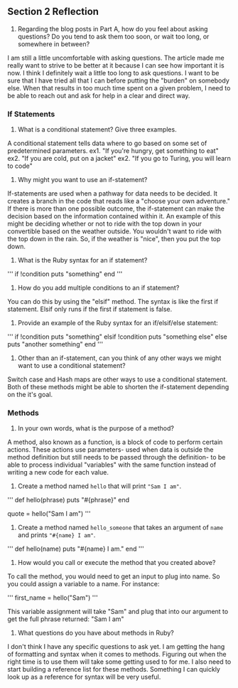 ## Section 2 Reflection

1. Regarding the blog posts in Part A, how do you feel about asking questions? Do you tend to ask them too soon, or wait too long, or somewhere in between?

I am still a little uncomfortable with asking questions.  The article made me really want to strive to be better at it because I can see how important it is now.  I think I definitely wait a little too long to ask questions.  I want to be sure that I have tried all that I can before putting the "burden" on somebody else.  When that results in too much time spent on a given problem, I need to be able to reach out and ask for help in a clear and direct way.

### If Statements

1. What is a conditional statement? Give three examples.

A conditional statement tells data where to go based on some set of predetermined parameters.
ex1. "If you're hungry, get something to eat"
ex2. "If you are cold, put on a jacket"
ex2. "If you go to Turing, you will learn to code"

1. Why might you want to use an if-statement?

If-statements are used when a pathway for data needs to be decided. It creates a branch in the code that reads like a "choose your own adventure." If there is more than one possible outcome, the if-statement can make the decision based on the information contained within it. An example of this might be deciding whether or not to ride with the top down in your convertible based on the weather outside.  You wouldn't want to ride with the top down in the rain. So, if the weather is "nice", then you put the top down.

1. What is the Ruby syntax for an if statement?

'''
if !condition
  puts "something"
end
'''

1. How do you add multiple conditions to an if statement?

You can do this by using the "elsif" method. The syntax is like the first if statement. Elsif only runs if the first if statement is false.

1. Provide an example of the Ruby syntax for an if/elsif/else statement:

'''
if !condition
  puts "something"
elsif !condition
  puts "something else"
else
  puts "another something"
end
'''

1. Other than an if-statement, can you think of any other ways we might want to use a conditional statement?

Switch case and Hash maps are other ways to use a conditional statement. Both of these methods might be able to shorten the if-statement depending on the it's goal.  

### Methods

1. In your own words, what is the purpose of a method?

A method, also known as a function, is a block of code to perform certain actions. These actions use parameters- used when data is outside the method definition but still needs to be passed through the definition- to be able to process individual "variables" with the same function instead of writing a new code for each value.

1. Create a method named `hello` that will print `"Sam I am"`.

'''
def hello(phrase)
  puts "#{phrase}"
end

quote = hello("Sam I am")
'''

1. Create a method named `hello_someone` that takes an argument of `name` and prints `"#{name} I am"`.

'''
def hello(name)
  puts "#{name} I am."
end
'''

1. How would you call or execute the method that you created above?

To call the method, you would need to get an input to plug into name.  So you could assign a variable to a name.
For instance:

'''
first_name = hello("Sam")
'''

This variable assignment will take "Sam" and plug that into our argument to get the full phrase returned: "Sam I am"

1. What questions do you have about methods in Ruby?

I don't think I have any specific questions to ask yet.  I am getting the hang of formatting and syntax when it comes to methods.
Figuring out when the right time is to use them will take some getting used to for me.  I also need to start building a reference list for these methods. Something I can quickly look up as a reference for syntax will be very useful.
